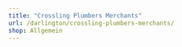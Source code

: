 ```yaml
---
title: "Crossling Plumbers Merchants"
url: /darlington/crossling-plumbers-merchants/
shop: Allgemein
---
```

